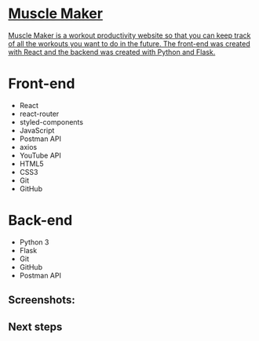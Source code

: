 <a href="#">
  <h1>Muscle Maker</h1>
  <p>Muscle Maker is a workout productivity website so that you can keep track of all the workouts you want to do in the future. The front-end was created with React and the backend was created with Python and Flask.</p>
</a>

<h1>Front-end</h1>
<ul>
  <li>React</li>
  <li>react-router</li>
  <li>styled-components</li>
  <li>JavaScript</li>
  <li>Postman API</li>
  <li>axios</li>
  <li>YouTube API</li>
  <li>HTML5</li>
  <li>CSS3</li>
  <li>Git</li>
  <li>GitHub</li>
</ul>
<h1>Back-end</h1>
<ul>
  <li>Python 3</li>
  <li>Flask</li>
  <li>Git</li>
  <li>GitHub</li>
  <li>Postman API</li>
</ul>
<h2>Screenshots:</h2>
<h2>Next steps</h2>
